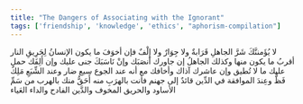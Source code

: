 ```yaml
---
title: "The Dangers of Associating with the Ignorant"
tags: ['friendship', 'knowledge', 'ethics', "aphorism-compilation"]
---
```


 لا يُؤَمننَّكَ شَرَّ الجاهلِ قَرَابةٌ ولا جِوَارٌ ولا إِلْفٌ فإن أخوَفَ ما يكون الإنسانُ لِحَرِيقِ النار أقربُ ما يكون منها وكذلك الجاهلُ إن جاورك أنصَبَك وإنْ نَاسَبَكَ جنى عليك وإن أَلِفَك حمل عليك ما لا تُطيق وإن عاشرك آذاك وأخافك مع أنه عند الجوع سبع ضار وعند الشِّبَعِ مَلِكٌ فَظٌّ وعِندَ الموافقة في الدِّين قائدٌ إلى جهنم فأنت بالهرَبِ منه أَحَقُّ منك بالهرب من سَمِّ الأساود والحريق المخوف والدَّين الفادح والداء العَياء
